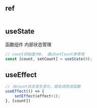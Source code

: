 

## ref

```jsx
```



## useState

函数组件 内部状态管理

```jsx
// count初始值为0， 通过setCount来修改
const [count, setCount] = useState(0);
```





## useEffect

```javascript
// 当count状态发生变化，就会调用该函数
useEffect(() => {
    setEffect(effect+1);
}, [count])

```

